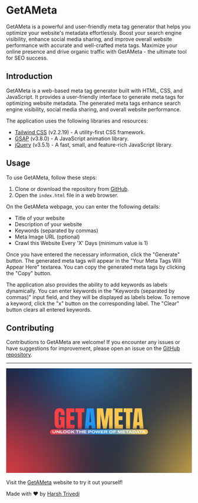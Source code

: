 # GetAMeta

GetAMeta is a powerful and user-friendly meta tag generator that helps you optimize your website's metadata effortlessly. Boost your search engine visibility, enhance social media sharing, and improve overall website performance with accurate and well-crafted meta tags. Maximize your online presence and drive organic traffic with GetAMeta - the ultimate tool for SEO success.

## Introduction

GetAMeta is a web-based meta tag generator built with HTML, CSS, and JavaScript. It provides a user-friendly interface to generate meta tags for optimizing website metadata. The generated meta tags enhance search engine visibility, social media sharing, and overall website performance.

The application uses the following libraries and resources:

- [Tailwind CSS](https://tailwindcss.com/) (v2.2.19) - A utility-first CSS framework.
- [GSAP](https://greensock.com/gsap/) (v3.8.0) - A JavaScript animation library.
- [jQuery](https://jquery.com/) (v3.5.1) - A fast, small, and feature-rich JavaScript library.

## Usage

To use GetAMeta, follow these steps:

1. Clone or download the repository from [GitHub](https://github.com/harsh98trivedi/GetAMeta).
2. Open the `index.html` file in a web browser.

On the GetAMeta webpage, you can enter the following details:

- Title of your website
- Description of your website
- Keywords (separated by commas)
- Meta Image URL (optional)
- Crawl this Website Every 'X' Days (minimum value is 1)

Once you have entered the necessary information, click the "Generate" button. The generated meta tags will appear in the "Your Meta Tags Will Appear Here" textarea. You can copy the generated meta tags by clicking the "Copy" button.

The application also provides the ability to add keywords as labels dynamically. You can enter keywords in the "Keywords (separated by commas)" input field, and they will be displayed as labels below. To remove a keyword, click the "x" button on the corresponding label. The "Clear" button clears all entered keywords.

## Contributing

Contributions to GetAMeta are welcome! If you encounter any issues or have suggestions for improvement, please open an issue on the [GitHub repository](https://github.com/harsh98trivedi/GetAMeta).

---

[![GetAMeta](https://raw.githubusercontent.com/harsh98trivedi/GetAMeta/master/meta.png)](https://harsh98trivedi.github.io/GetAMeta/)

Visit the [GetAMeta](https://harsh98trivedi.github.io/GetAMeta/) website to try it out yourself!

Made with ❤️ by [Harsh Trivedi](https://htlink.netlify.app)

